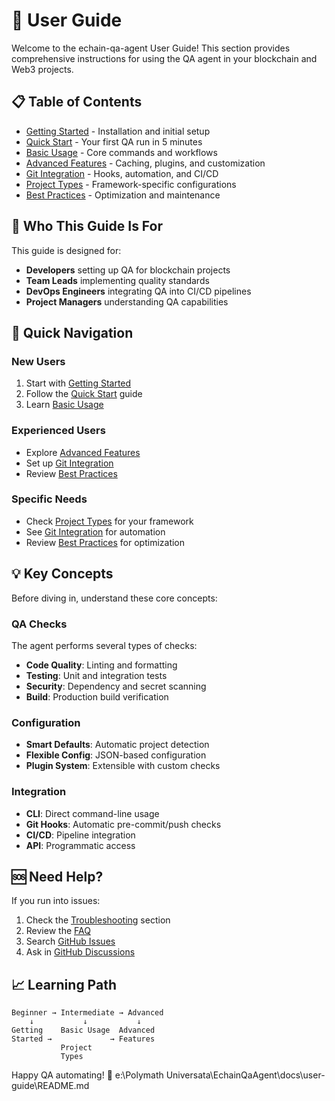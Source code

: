 # 📖 User Guide

Welcome to the echain-qa-agent User Guide! This section provides comprehensive instructions for using the QA agent in your blockchain and Web3 projects.

## 📋 Table of Contents

- [Getting Started](./getting-started.md) - Installation and initial setup
- [Quick Start](./quick-start.md) - Your first QA run in 5 minutes
- [Basic Usage](./basic-usage.md) - Core commands and workflows
- [Advanced Features](./advanced-features.md) - Caching, plugins, and customization
- [Git Integration](./git-integration.md) - Hooks, automation, and CI/CD
- [Project Types](./project-types.md) - Framework-specific configurations
- [Best Practices](./best-practices.md) - Optimization and maintenance

## 🎯 Who This Guide Is For

This guide is designed for:

- **Developers** setting up QA for blockchain projects
- **Team Leads** implementing quality standards
- **DevOps Engineers** integrating QA into CI/CD pipelines
- **Project Managers** understanding QA capabilities

## 🚀 Quick Navigation

### New Users
1. Start with [Getting Started](./getting-started.md)
2. Follow the [Quick Start](./quick-start.md) guide
3. Learn [Basic Usage](./basic-usage.md)

### Experienced Users
- Explore [Advanced Features](./advanced-features.md)
- Set up [Git Integration](./git-integration.md)
- Review [Best Practices](./best-practices.md)

### Specific Needs
- Check [Project Types](./project-types.md) for your framework
- See [Git Integration](./git-integration.md) for automation
- Review [Best Practices](./best-practices.md) for optimization

## 💡 Key Concepts

Before diving in, understand these core concepts:

### QA Checks
The agent performs several types of checks:
- **Code Quality**: Linting and formatting
- **Testing**: Unit and integration tests
- **Security**: Dependency and secret scanning
- **Build**: Production build verification

### Configuration
- **Smart Defaults**: Automatic project detection
- **Flexible Config**: JSON-based configuration
- **Plugin System**: Extensible with custom checks

### Integration
- **CLI**: Direct command-line usage
- **Git Hooks**: Automatic pre-commit/push checks
- **CI/CD**: Pipeline integration
- **API**: Programmatic access

## 🆘 Need Help?

If you run into issues:

1. Check the [Troubleshooting](../troubleshooting/) section
2. Review the [FAQ](../faq.md)
3. Search [GitHub Issues](https://github.com/polymathuniversata/echain-qa-agent/issues)
4. Ask in [GitHub Discussions](https://github.com/polymathuniversata/echain-qa-agent/discussions)

## 📈 Learning Path

```
Beginner → Intermediate → Advanced
    ↓           ↓           ↓
Getting    Basic Usage  Advanced
Started →             → Features
           Project
           Types
```

Happy QA automating! 🎉</content>
<parameter name="filePath">e:\Polymath Universata\EchainQaAgent\docs\user-guide\README.md
